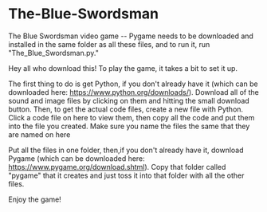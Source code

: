 # The-Blue-Swordsman
The Blue Swordsman video game -- Pygame needs to be downloaded and installed in the same folder as all these files, and to run it, run "The_Blue_Swordsman.py."

Hey all who download this! To play the game, it takes a bit to set it up.

The first thing to do is get Python, if you don't already have it (which can be downloaded here: https://www.python.org/downloads/). Download all of the
sound and image files by clicking on them and hitting the small download button. Then, to get the actual code files, create a new file with Python.
Click a code file on here to view them, then copy all the code and put them into the file you created. Make sure you name the files the same that they are named on here

Put all the files in one folder, then,if you don't already have it, download Pygame (which can be downloaded here: https://www.pygame.org/download.shtml).
Copy that folder called "pygame" that it creates and just toss it into that folder with all the other files.

Enjoy the game!
